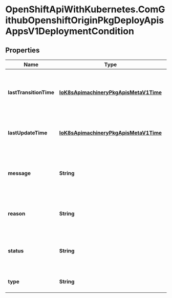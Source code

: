 # OpenShiftApiWithKubernetes.ComGithubOpenshiftOriginPkgDeployApisAppsV1DeploymentCondition

## Properties
Name | Type | Description | Notes
------------ | ------------- | ------------- | -------------
**lastTransitionTime** | [**IoK8sApimachineryPkgApisMetaV1Time**](IoK8sApimachineryPkgApisMetaV1Time.md) | The last time the condition transitioned from one status to another. | [optional] 
**lastUpdateTime** | [**IoK8sApimachineryPkgApisMetaV1Time**](IoK8sApimachineryPkgApisMetaV1Time.md) | The last time this condition was updated. | [optional] 
**message** | **String** | A human readable message indicating details about the transition. | [optional] 
**reason** | **String** | The reason for the condition&#39;s last transition. | [optional] 
**status** | **String** | Status of the condition, one of True, False, Unknown. | 
**type** | **String** | Type of deployment condition. | 



